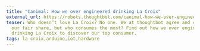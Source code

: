 ```yaml
---
title: "Canimal: How we over engineered drinking La Croix"
external_url: https://robots.thoughtbot.com/canimal-how-we-over-engineered-drinking-la-croix
teaser: Who doesn’t love La Croix? No one. We at thoughtbot agree and consume
  our fair share, but who consumes the most? Find out how we over engineered
  drinking La Croix to discover our top consumer.
tags: la croix,arduino,iot,hardware
---
```

